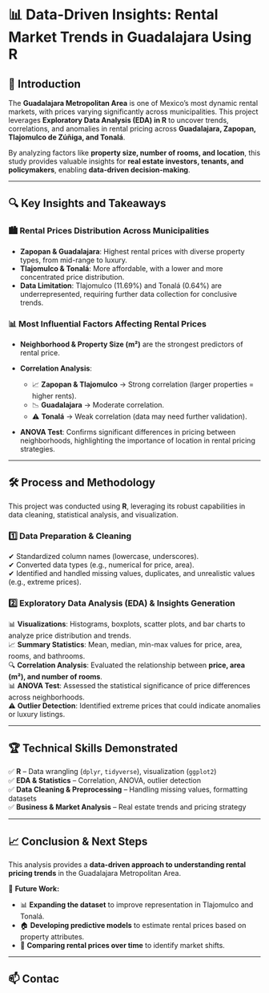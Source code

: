 # 📊 Data-Driven Insights: Rental Market Trends in Guadalajara Using R  

## 📌 Introduction  
The **Guadalajara Metropolitan Area** is one of Mexico’s most dynamic rental markets, with prices varying significantly across municipalities. This project leverages **Exploratory Data Analysis (EDA) in R** to uncover trends, correlations, and anomalies in rental pricing across **Guadalajara, Zapopan, Tlajomulco de Zúñiga, and Tonalá**.  

By analyzing factors like **property size, number of rooms, and location**, this study provides valuable insights for **real estate investors, tenants, and policymakers**, enabling **data-driven decision-making**.  

---

## 🔍 Key Insights and Takeaways  

### 🏙 **Rental Prices Distribution Across Municipalities**  
- **Zapopan & Guadalajara**: Highest rental prices with diverse property types, from mid-range to luxury.  
- **Tlajomulco & Tonalá**: More affordable, with a lower and more concentrated price distribution.  
- **Data Limitation**: Tlajomulco (11.69%) and Tonalá (0.64%) are underrepresented, requiring further data collection for conclusive trends.  

### 📊 **Most Influential Factors Affecting Rental Prices**  
- **Neighborhood & Property Size (m²)** are the strongest predictors of rental price.  
- **Correlation Analysis**:  
  - 📈 **Zapopan & Tlajomulco** → Strong correlation (larger properties = higher rents).  
  - 📉 **Guadalajara** → Moderate correlation.  
  - ⚠️ **Tonalá** → Weak correlation (data may need further validation).  

- **ANOVA Test**: Confirms significant differences in pricing between neighborhoods, highlighting the importance of location in rental pricing strategies.  

---

## 🛠 Process and Methodology  

This project was conducted using **R**, leveraging its robust capabilities in data cleaning, statistical analysis, and visualization.  

### **1️⃣ Data Preparation & Cleaning**  
✔ Standardized column names (lowercase, underscores).  
✔ Converted data types (e.g., numerical for price, area).  
✔ Identified and handled missing values, duplicates, and unrealistic values (e.g., extreme prices).  

### **2️⃣ Exploratory Data Analysis (EDA) & Insights Generation**  
📊 **Visualizations**: Histograms, boxplots, scatter plots, and bar charts to analyze price distribution and trends.  
📈 **Summary Statistics**: Mean, median, min-max values for price, area, rooms, and bathrooms.  
🔍 **Correlation Analysis**: Evaluated the relationship between **price, area (m²), and number of rooms**.  
📊 **ANOVA Test**: Assessed the statistical significance of price differences across neighborhoods.  
⚠ **Outlier Detection**: Identified extreme prices that could indicate anomalies or luxury listings.  

---

## 🏆 Technical Skills Demonstrated  
✅ **R** – Data wrangling (`dplyr`, `tidyverse`), visualization (`ggplot2`)  
✅ **EDA & Statistics** – Correlation, ANOVA, outlier detection  
✅ **Data Cleaning & Preprocessing** – Handling missing values, formatting datasets  
✅ **Business & Market Analysis** – Real estate trends and pricing strategy  

---

## 📈 Conclusion & Next Steps  
This analysis provides a **data-driven approach to understanding rental pricing trends** in the Guadalajara Metropolitan Area.  

🔹 **Future Work:**  
- 📊 **Expanding the dataset** to improve representation in Tlajomulco and Tonalá.  
- 🏠 **Developing predictive models** to estimate rental prices based on property attributes.  
- 📅 **Comparing rental prices over time** to identify market shifts.  

---

## 📫 Contac
